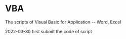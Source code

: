 # VBA
The scripts of Visual Basic for Application -- Word, Excel

2022-03-30 first submit the code of script